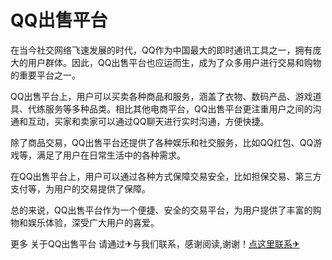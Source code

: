 # QQ出售平台

在当今社交网络飞速发展的时代，QQ作为中国最大的即时通讯工具之一，拥有庞大的用户群体。因此，QQ出售平台也应运而生，成为了众多用户进行交易和购物的重要平台之一。

QQ出售平台上，用户可以买卖各种商品和服务，涵盖了衣物、数码产品、游戏道具、代练服务等多种品类。相比其他电商平台，QQ出售平台更注重用户之间的沟通和互动，买家和卖家可以通过QQ聊天进行实时沟通，方便快捷。

除了商品交易，QQ出售平台还提供了各种娱乐和社交服务，比如QQ红包、QQ游戏等，满足了用户在日常生活中的各种需求。

在QQ出售平台上，用户可以通过各种方式保障交易安全，比如担保交易、第三方支付等，为用户的交易提供了保障。

总的来说，QQ出售平台作为一个便捷、安全的交易平台，为用户提供了丰富的购物和娱乐体验，深受广大用户的喜爱。

更多 关于QQ出售平台 请通过✈与我们联系，感谢阅读,谢谢！[点这里联系✈](https://w.k02.cc)